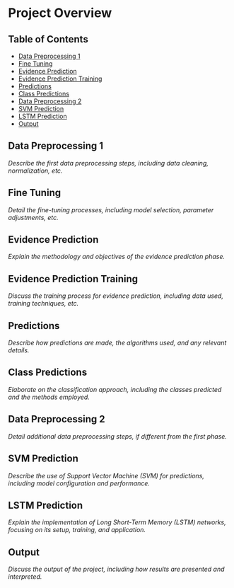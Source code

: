 # Project Overview

## Table of Contents
- [Data Preprocessing 1](#data-preprocessing-1)
- [Fine Tuning](#fine-tuning)
- [Evidence Prediction](#evidence-prediction)
- [Evidence Prediction Training](#evidence-prediction-training)
- [Predictions](#predictions)
- [Class Predictions](#class-predictions)
- [Data Preprocessing 2](#data-preprocessing-2)
- [SVM Prediction](#svm-prediction)
- [LSTM Prediction](#lstm-prediction)
- [Output](#output)

## Data Preprocessing 1
*Describe the first data preprocessing steps, including data cleaning, normalization, etc.*

## Fine Tuning
*Detail the fine-tuning processes, including model selection, parameter adjustments, etc.*

## Evidence Prediction
*Explain the methodology and objectives of the evidence prediction phase.*

## Evidence Prediction Training
*Discuss the training process for evidence prediction, including data used, training techniques, etc.*

## Predictions
*Describe how predictions are made, the algorithms used, and any relevant details.*

## Class Predictions
*Elaborate on the classification approach, including the classes predicted and the methods employed.*

## Data Preprocessing 2
*Detail additional data preprocessing steps, if different from the first phase.*

## SVM Prediction
*Describe the use of Support Vector Machine (SVM) for predictions, including model configuration and performance.*

## LSTM Prediction
*Explain the implementation of Long Short-Term Memory (LSTM) networks, focusing on its setup, training, and application.*

## Output
*Discuss the output of the project, including how results are presented and interpreted.*
